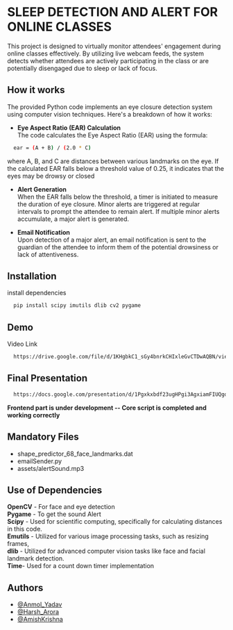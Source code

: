 
# SLEEP DETECTION AND ALERT FOR ONLINE CLASSES

This project is designed to virtually monitor attendees' engagement during online classes effectively. By utilizing live webcam feeds, the system detects whether attendees are actively participating in the class or are potentially disengaged due to sleep or lack of focus.



## How it works
The provided Python code implements an eye closure detection system using computer vision techniques. Here's a breakdown of how it works:  

* **Eye Aspect Ratio (EAR) Calculation**  
The code calculates the Eye Aspect Ratio (EAR) using the formula:

```bash
  ear = (A + B) / (2.0 * C)
```
where A, B, and C are distances between various landmarks on the eye. If the calculated EAR falls below a threshold value of 0.25, it indicates that the eyes may be drowsy or closed  


* **Alert Generation**  
When the EAR falls below the threshold, a timer is initiated to measure the duration of eye closure. Minor alerts are triggered at regular intervals to prompt the attendee to remain alert. If multiple minor alerts accumulate, a major alert is generated.  

* **Email Notification**  
Upon detection of a major alert, an email notification is sent to the guardian of the attendee to inform them of the potential drowsiness or lack of attentiveness.

## Installation

install dependencies

```bash
  pip install scipy imutils dlib cv2 pygame 
```
    
## Demo

Video Link  
```bash
  https://drive.google.com/file/d/1KHgbkC1_sGy4bnrkCHIxleGvCTDwAQBN/view?usp=drive_link
```
## Final Presentation
```bash
  https://docs.google.com/presentation/d/1Pgxkxbdf23ugHPgi3AgxiamFIUQgodPX/edit?usp=drive_link&ouid=111492798728562164278&rtpof=true&sd=true
```
**Frontend part is under development -- Core script is completed and working correctly**

## Mandatory Files
- shape_predictor_68_face_landmarks.dat
- emailSender.py   
- assets/alertSound.mp3

## Use of Dependencies

  
**OpenCV** -  For face and eye detection   
**Pygame** -  To get the sound Alert   
**Scipy**  - Used for scientific computing, specifically for calculating distances in this code.   
**Emutils** -  Utilized for various image processing tasks, such as resizing frames,  
**dlib** - Utilized for advanced computer vision tasks like face and facial     landmark detection.  
**Time**-  Used for a count down timer implementation
## Authors

- [@Anmol_Yadav](https://www.github.com/anmolyadav-dev)
- [@Harsh_Arora](https://www.github.com/harsh-323)
- [@AmishKrishna](https://www.github.com/AmishKrishna)
